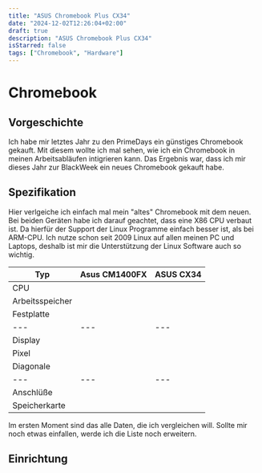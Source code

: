 ```yaml
---
title: "ASUS Chromebook Plus CX34"
date: "2024-12-02T12:26:04+02:00"
draft: true
description: "ASUS Chromebook Plus CX34"
isStarred: false
tags: ["Chromebook", "Hardware"]
---
```


# Chromebook

## Vorgeschichte

Ich habe mir letztes Jahr zu den PrimeDays ein günstiges Chromebook gekauft.
Mit diesem wollte ich mal sehen, wie ich ein Chromebook in meinen
Arbeitsabläufen intigrieren kann. Das Ergebnis war, dass ich mir dieses Jahr
zur BlackWeek ein neues Chromebook gekauft habe.

## Spezifikation

Hier verlgeiche ich einfach mal mein "altes" Chromebook mit dem neuen.
Bei beiden Geräten habe ich darauf geachtet, dass eine X86 CPU verbaut ist.
Da hierfür der Support der Linux Programme einfach besser ist, als bei ARM-CPU.
Ich nutze schon seit 2009 Linux auf allen meinen PC und Laptops, deshalb ist mir
die Unterstützung der Linux Software auch so wichtig.

| **Typ**         | Asus CM1400FX | ASUS CX34 |
| --------------- | ------------- | --------- |
| CPU             |               |           |
| Arbeitsspeicher |               |           |
| Festplatte      |               |           |
| ---             | ---           | ---       |
| Display         |               |           |
| Pixel           |               |           |
| Diagonale       |               |           |
| ---             | ---           | ---       |
| Anschlüße       |               |           |
| Speicherkarte   |               |           |

Im ersten Moment sind das alle Daten, die ich vergleichen will.
Sollte mir noch etwas einfallen, werde ich die Liste noch erweitern.

## Einrichtung
